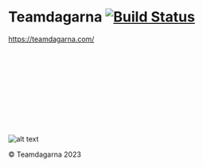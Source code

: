 # Teamdagarna [![Build Status](https://travis-ci.com/teamdagarna/teamdagarna.svg?branch=master)](https://travis-ci.com/teamdagarna/teamdagarna)

https://teamdagarna.com/
<br/>
<br/>
<br/>
<br/>
<br/>
<br/>
<br/>
<br/>
<br/>
<br/>
<br/>

![alt text](https://i.imgur.com/8KUtb.jpg)

© Teamdagarna 2023
